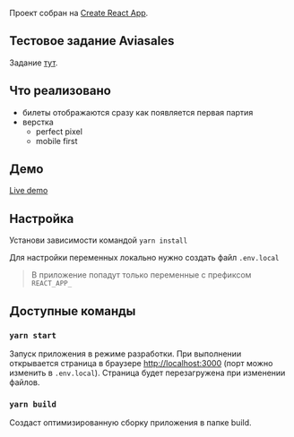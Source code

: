 Проект собран на [Create React App](https://github.com/facebook/create-react-app).

## Тестовое задание Aviasales
Задание [тут](https://github.com/balozae/demo-avs/blob/master/docs/task.md).

## Что реализовано
- билеты отображаются сразу как появляется первая партия
- верстка
  - perfect pixel
  - mobile first

## Демо
[Live demo](https://avs-kappa.now.sh/)

## Настройка
Установи зависимости командой `yarn install`

Для настройки переменных локально нужно создать файл `.env.local`
> В приложение попадут только переменные с префиксом `REACT_APP_`

## Доступные команды

### `yarn start`

Запуск приложения в режиме разработки.
При выполнении открывается страница в браузере [http://localhost:3000](http://localhost:3000) (порт можно изменить в `.env.local`).
Страница будет перезагружена при изменении файлов.

### `yarn build`

Cоздаст оптимизированную сборку приложения в папке build. 
